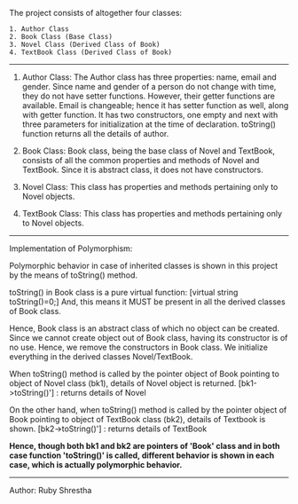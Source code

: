 The project consists of altogether four classes:

	1. Author Class
	2. Book Class (Base Class)
	3. Novel Class (Derived Class of Book)
	4. TextBook Class (Derived Class of Book)

--------------------------------------------------------------------------

1. Author Class:
The Author class has three properties: name, email and gender. Since name and gender of a person do not change with time, they do not have setter functions. However, their getter functions are available. Email is changeable; hence it has setter function as well, along with getter function. It has two constructors, one empty and next with three parameters for initialization at the time of declaration. toString() function returns all the details of author.

2. Book Class:
Book class, being the base class of Novel and TextBook, consists of all the common properties and methods of Novel and TextBook. Since it is abstract class, it does not have constructors.

3. Novel Class:
This class has properties and methods pertaining only to Novel objects.

4. TextBook Class:
This class has properties and methods pertaining only to Novel objects.

----------------------------------------------------------------------------

Implementation of Polymorphism:

Polymorphic behavior in case of inherited classes is shown in this project by the means of toString() method. 

toString() in Book class is a pure virtual function: [virtual string toString()=0;] And, this means it MUST be present in all the derived classes of Book class.

Hence, Book class is an abstract class of which no object can be created. Since we cannot create object out of Book class, having its constructor is of no use. Hence, we remove the constructors in Book class. We initialize everything in the derived classes Novel/TextBook.

When toString() method is called by the pointer object of Book pointing to object of Novel class (bk1), details of Novel object is returned. 
[bk1->toString()'] : returns details of Novel


On the other hand, when toString() method is called by the pointer object of Book pointing to object of TextBook class (bk2), details of Textbook is shown. 
[bk2->toString()'] : returns details of TextBook

**Hence, though both bk1 and bk2 are pointers of 'Book' class and in both case function 'toString()' is called, different behavior is shown in each case, which is actually polymorphic behavior.**


------------------------------------------------------------------------------

Author: Ruby Shrestha



